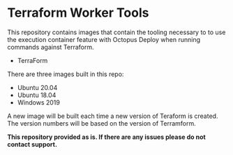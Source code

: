 # Terraform Worker Tools

This repository contains images that contain the tooling necessary to to use the execution container feature with Octopus Deploy when running commands against Terraform.

- TerraForm

There are three images built in this repo:

- Ubuntu 20.04
- Ubuntu 18.04
- Windows 2019

A new image will be built each time a new version of Teraform is created.  The version numbers will be based on the version of Terramform.

**This repository provided as is.  If there are any issues please do not contact support.**
